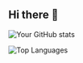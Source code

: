 ## Hi there 👋

![Your GitHub stats](https://github-readme-stats.vercel.app/api?username=donnabell-s&show_icons=true&theme=omni)

![Top Languages](https://github-readme-stats.vercel.app/api/top-langs/?username=YOUR_USERNAME&layout=compact&theme=dark)

<!--
**donnabell-s/donnabell-s** is a ✨ _special_ ✨ repository because its `README.md` (this file) appears on your GitHub profile.

Here are some ideas to get you started:

- 🔭 I’m currently working on ...
- 🌱 I’m currently learning ...
- 👯 I’m looking to collaborate on ...
- 🤔 I’m looking for help with ...
- 💬 Ask me about ...
- 📫 How to reach me: ...
- 😄 Pronouns: ...
- ⚡ Fun fact: ...
-->
